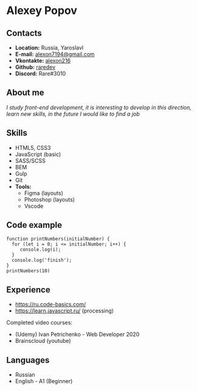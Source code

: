 #  Alexey Popov
## Contacts
- **Location:** Russia, Yaroslavl
- **E-mail:** alexon7194@gmail.com
- **Vkontakte:** [alexon216](https://vk.com/alexon216)
- **Github:** [raredev](https://github.com/raredev)
- **Discord:** Rare#3010

## About me
*I study front-end development, it is interesting to develop in this direction, learn new skills, in the future I would like to find a job*

## Skills
- HTML5, CSS3
- JavaScript (basic)
- SASS/SCSS
- BEM
- Gulp
- Git
- **Tools:**
   - Figma (layouts)
   - Photoshop (layouts)
   - Vscode

## Code example
    function printNumbers(initialNumber) {
      for (let i = 0; i <= initialNumber; i++) {
         console.log(i);
      }
      console.log('finish');
    }
    printNumbers(10)

## Experience
- https://ru.code-basics.com/
- https://learn.javascript.ru/ (processing)

Completed video courses:
- (Udemy) Ivan Petrichenko - Web Developer 2020 
- Brainscloud (youtube)

## Languages
- Russian
- English - A1 (Beginner)